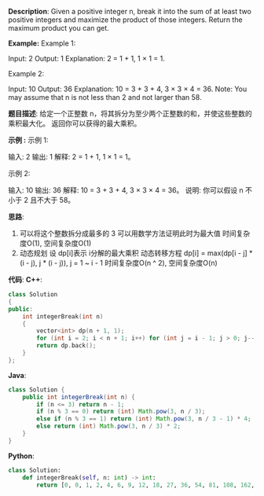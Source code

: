 __Description__:
Given a positive integer n, break it into the sum of at least two positive integers and maximize the product of those integers. Return the maximum product you can get.

__Example:__
Example 1:

Input: 2
Output: 1
Explanation: 2 = 1 + 1, 1 × 1 = 1.

Example 2:

Input: 10
Output: 36
Explanation: 10 = 3 + 3 + 4, 3 × 3 × 4 = 36.
Note: You may assume that n is not less than 2 and not larger than 58.

__题目描述__:
给定一个正整数 n，将其拆分为至少两个正整数的和，并使这些整数的乘积最大化。 返回你可以获得的最大乘积。

__示例 :__
示例 1:

输入: 2
输出: 1
解释: 2 = 1 + 1, 1 × 1 = 1。

示例 2:

输入: 10
输出: 36
解释: 10 = 3 + 3 + 4, 3 × 3 × 4 = 36。
说明: 你可以假设 n 不小于 2 且不大于 58。

__思路__:
1. 可以将这个整数拆分成最多的 3
可以用数学方法证明此时为最大值
时间复杂度O(1), 空间复杂度O(1)
2. 动态规划
设 dp[i]表示 i分解的最大乘积
动态转移方程 dp[i] = max(dp[i - j] * (i - j), j * (i - j)), j = 1 ~ i - 1
时间复杂度O(n ^ 2), 空间复杂度O(n)

__代码__:
__C++__:
```C++
class Solution 
{
public:
    int integerBreak(int n) 
    {
        vector<int> dp(n + 1, 1);
        for (int i = 2; i < n + 1; i++) for (int j = i - 1; j > 0; j--) dp[i] = max({dp[i], dp[j] * (i - j), j * (i - j)});
        return dp.back();
    }
};
```

__Java__:
```Java
class Solution {
    public int integerBreak(int n) {
        if (n <= 3) return n - 1;
        if (n % 3 == 0) return (int) Math.pow(3, n / 3);
        else if (n % 3 == 1) return (int) Math.pow(3, n / 3 - 1) * 4;
        else return (int) Math.pow(3, n / 3) * 2;
    }
}
```

__Python__:
```Python
class Solution:
    def integerBreak(self, n: int) -> int:
        return [0, 0, 1, 2, 4, 6, 9, 12, 18, 27, 36, 54, 81, 108, 162, 243, 324, 486, 729, 972, 1458, 2187, 2916, 4374, 6561, 8748, 13122, 19683, 26244, 39366, 59049, 78732, 118098, 177147, 236196, 354294, 531441, 708588, 1062882, 1594323, 2125764, 3188646, 4782969, 6377292, 9565938, 14348907, 19131876, 28697814, 43046721, 57395628, 86093442, 129140163, 172186884, 258280326, 387420489, 516560652, 774840978, 1162261467, 1549681956, 2324522934][n]
```